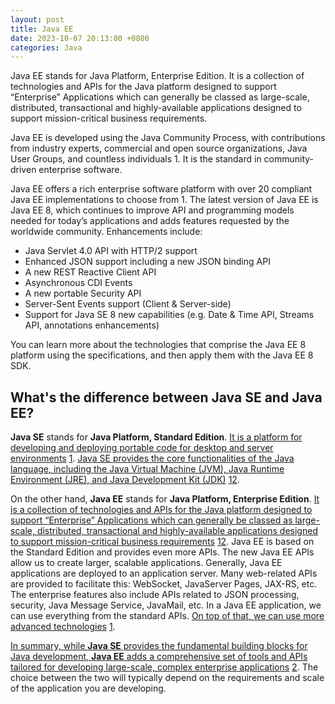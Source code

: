 ```yaml
---
layout: post
title: Java EE
date: 2023-10-07 20:13:00 +0800
categories: Java
---
```



Java EE stands for Java Platform, Enterprise Edition. It is a collection of technologies and APIs for the Java platform designed to support “Enterprise” Applications which can generally be classed as large-scale, distributed, transactional and highly-available applications designed to support mission-critical business requirements.

Java EE is developed using the Java Community Process, with contributions from industry experts, commercial and open source organizations, Java User Groups, and countless individuals 1. It is the standard in community-driven enterprise software.

Java EE offers a rich enterprise software platform with over 20 compliant Java EE implementations to choose from 1. The latest version of Java EE is Java EE 8, which continues to improve API and programming models needed for today’s applications and adds features requested by the worldwide community. Enhancements include:

- Java Servlet 4.0 API with HTTP/2 support
- Enhanced JSON support including a new JSON binding API
- A new REST Reactive Client API
- Asynchronous CDI Events
- A new portable Security API
- Server-Sent Events support (Client & Server-side)
- Support for Java SE 8 new capabilities (e.g. Date & Time API, Streams API, annotations enhancements)

You can learn more about the technologies that comprise the Java EE 8 platform using the specifications, and then apply them with the Java EE 8 SDK.


## What's the difference between Java SE and Java EE?
**Java SE** stands for **Java Platform, Standard Edition**. [It is a platform for developing and deploying portable code for desktop and server environments](https://www.baeldung.com/java-se-ee-me) [1](https://www.baeldung.com/java-se-ee-me). [Java SE provides the core functionalities of the Java language, including the Java Virtual Machine (JVM), Java Runtime Environment (JRE), and Java Development Kit (JDK)](https://www.baeldung.com/java-se-ee-me) [1](https://www.baeldung.com/java-se-ee-me)[2](https://www.javaguides.net/2023/08/java-se-vs-java-ee.html).

On the other hand, **Java EE** stands for **Java Platform, Enterprise Edition**. [It is a collection of technologies and APIs for the Java platform designed to support “Enterprise” Applications which can generally be classed as large-scale, distributed, transactional and highly-available applications designed to support mission-critical business requirements](https://www.baeldung.com/java-se-ee-me) [1](https://www.baeldung.com/java-se-ee-me)[2](https://www.javaguides.net/2023/08/java-se-vs-java-ee.html). Java EE is based on the Standard Edition and provides even more APIs. The new Java EE APIs allow us to create larger, scalable applications. Generally, Java EE applications are deployed to an application server. Many web-related APIs are provided to facilitate this: WebSocket, JavaServer Pages, JAX-RS, etc. The enterprise features also include APIs related to JSON processing, security, Java Message Service, JavaMail, etc. In a Java EE application, we can use everything from the standard APIs. [On top of that, we can use more advanced technologies](https://www.baeldung.com/java-se-ee-me) [1](https://www.baeldung.com/java-se-ee-me).

[In summary, while **Java SE** provides the fundamental building blocks for Java development, **Java EE** adds a comprehensive set of tools and APIs tailored for developing large-scale, complex enterprise applications](https://www.javaguides.net/2023/08/java-se-vs-java-ee.html) [2](https://www.javaguides.net/2023/08/java-se-vs-java-ee.html). The choice between the two will typically depend on the requirements and scale of the application you are developing.
